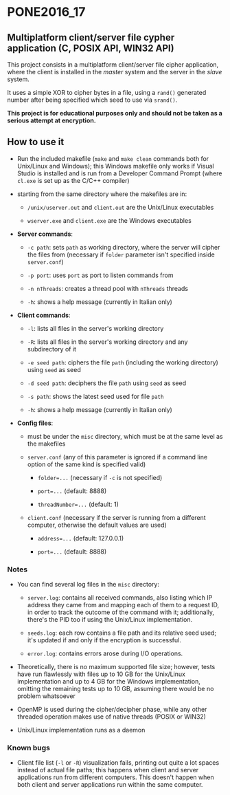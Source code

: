 # PONE2016_17

## Multiplatform client/server file cypher application (C, POSIX API, WIN32 API)

This project consists in a multiplatform client/server file cipher application, where the client is installed in the _master_ system and the server in the _slave_ system.

It uses a simple XOR to cipher bytes in a file, using a `rand()` generated number after being specified which seed to use via `srand()`.

**This project is for educational purposes only and should not be taken as a serious attempt at encryption.**

## How to use it

- Run the included makefile (`make` and `make clean` commands both for Unix/Linux and Windows); this Windows makefile only works if Visual Studio is installed and is run from a Developer Command Prompt (where `cl.exe` is set up as the C/C++ compiler)

- starting from the same directory where the makefiles are in:

    - `/unix/userver.out` and `client.out` are the Unix/Linux executables
    
    - `wserver.exe` and `client.exe` are the Windows executables
    
- **Server commands**:

    - `-c path`: sets `path` as working directory, where the server will cipher the files from (necessary if `folder` parameter isn't specified inside `server.conf`)
    
    - `-p port`: uses `port` as port to listen commands from
    
    - `-n nThreads`: creates a thread pool with `nThreads` threads
    
    - `-h`: shows a help message (currently in Italian only)
    
- **Client commands**:
    
    - `-l`: lists all files in the server's working directory
    
    - `-R`: lists all files in the server's working directory and any subdirectory of it
    
    - `-e seed path`: ciphers the file `path` (including the working directory) using `seed` as seed
    
    - `-d seed path`: deciphers the file `path` using `seed` as seed
    
    - `-s path`: shows the latest seed used for file `path`
    
    - `-h`: shows a help message (currently in Italian only)
    
- **Config files**:

    - must be under the `misc` directory, which must be at the same level as the makefiles 
    
    - `server.conf` (any of this parameter is ignored if a command line option of the same kind is specified valid)
    
        - `folder=...` (necessary if `-c` is not specified)
    
        - `port=...` (default: 8888)
        
        - `threadNumber=...` (default: 1)
    
    - `client.conf` (necessary if the server is running from a different computer, otherwise the default values are used)
    
        - `address=...` (default: 127.0.0.1)
        
        - `port=...` (default: 8888)

### Notes

- You can find several log files in the `misc` directory:

    - `server.log`: contains all received commands, also listing which IP address they came from and mapping each of them to a request ID, in order to track the outcome of the command with it; additionally, there's the PID too if using the Unix/Linux implementation.
    
    - `seeds.log`: each row contains a file path and its relative seed used; it's updated if and only if the encryption is successful.
    
    - `error.log`: contains errors arose during I/O operations.

- Theoretically, there is no maximum supported file size; however, tests have run flawlessly with files up to 10 GB for the Unix/Linux implementation and up to 4 GB for the Windows implementation, omitting the remaining tests up to 10 GB, assuming there would be no problem whatsoever

- OpenMP is used during the cipher/decipher phase, while any other threaded operation makes use of native threads (POSIX or WIN32)

- Unix/Linux implementation runs as a daemon

### Known bugs

- Client file list (`-l` or `-R`) visualization fails, printing out quite a lot spaces instead of actual file paths; this happens when client and server applications run from different computers. This doesn't happen when both client and server applications run within the same computer.
